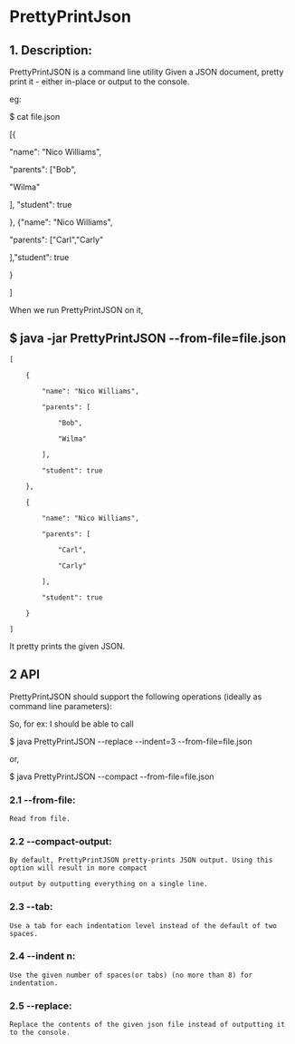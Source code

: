 # PrettyPrintJson

## 1. Description:

PrettyPrintJSON is a command line utility Given a JSON document, pretty print it - either in-place or output to the console.

eg:

$ cat file.json

[{

"name": "Nico Williams",

"parents": ["Bob",

"Wilma"

], "student": true

}, {"name": "Nico Williams",

"parents": ["Carl","Carly"

],"student": true

}

]

When we run PrettyPrintJSON on it,

## $ java -jar PrettyPrintJSON --from-file=file.json

    [

        {

            "name": "Nico Williams",

            "parents": [

                "Bob",

                "Wilma"

            ],

            "student": true

        },

        {

            "name": "Nico Williams",

            "parents": [

                "Carl",

                "Carly"

            ],

            "student": true

        }

    ]

It pretty prints the given JSON.

## 2 API

PrettyPrintJSON should support the following operations (ideally as command line parameters):

So, for ex: I should be able to call

$ java PrettyPrintJSON --replace --indent=3 --from-file=file.json

or,

$ java PrettyPrintJSON --compact --from-file=file.json

### 2.1 --from-file:
    Read from file.

### 2.2 --compact-output:

    By default, PrettyPrintJSON pretty-prints JSON output. Using this option will result in more compact

    output by outputting everything on a single line.

### 2.3 --tab:

    Use a tab for each indentation level instead of the default of two spaces.

### 2.4 --indent n:

    Use the given number of spaces(or tabs) (no more than 8) for indentation.

### 2.5 --replace:

    Replace the contents of the given json file instead of outputting it to the console.
